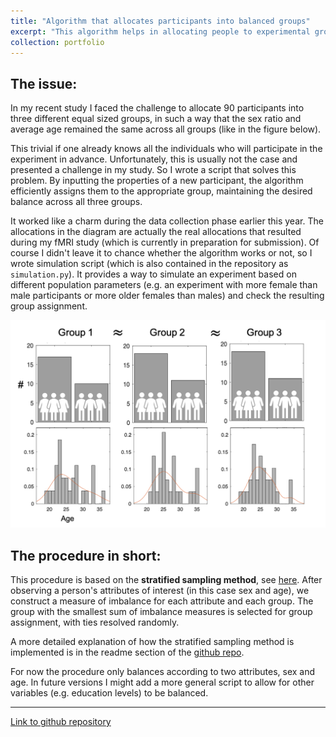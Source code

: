 ```yaml
---
title: "Algorithm that allocates participants into balanced groups"
excerpt: "This algorithm helps in allocating people to experimental groups if balanced attributes between groups are required <br/><img src='/images/groupAllocation_mainIMG.png'>"
collection: portfolio
---
```


## The issue:
In my recent study I faced the challenge to allocate 90 participants into three different equal sized groups, in such a way that the sex ratio and average age remained the same across all groups (like in the figure below). 

This trivial if one already knows all the individuals who will participate in the experiment in advance. Unfortunately, this is usually not the case and presented a challenge in my study. So I wrote a script that solves this problem. By inputting the properties of a new participant, the algorithm efficiently assigns them to the appropriate group, maintaining the desired balance across all three groups. 

It worked like a charm during the data collection phase earlier this year. The allocations in the diagram are actually the real allocations that resulted during my fMRI study (which is currently in preparation for submission).
Of course I didn't leave it to chance whether the algorithm works or not, so I wrote simulation script (which is also contained in the repository as `simulation.py`). It provides a way to simulate an experiment based on different population parameters (e.g. an experiment with more female than male participants or more older females than males) and check the resulting group assignment.


<img title="groupAllocationDiagram" alt="groupAllocationDiagram" src="/images/groupAllocation.png">


## The procedure in short:
This procedure is based on the **stratified sampling method**, see [here](https://en.wikipedia.org/wiki/Minimisation_(clinical_trials)). After observing a person's attributes of interest (in this case sex and age), we construct a measure of imbalance for each attribute and each group. The group with the smallest sum of imbalance measures is selected for group assignment, with ties resolved randomly.

A more detailed explanation of  how the stratified sampling method is implemented is in the readme section of the [github repo](https://github.com/m-guseva/balanced-group-assignment).

For now the procedure only balances according to two attributes, sex and age. In future versions I might add a more general script to allow for other variables (e.g. education levels) to be balanced.


---
[Link to github repository](https://github.com/m-guseva/balanced-group-assignment)
